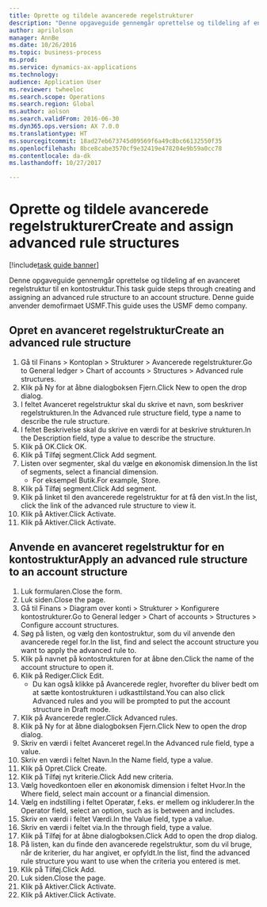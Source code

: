 ```yaml
--- 
title: Oprette og tildele avancerede regelstrukturer
description: "Denne opgaveguide gennemgår oprettelse og tildeling af en avanceret regelstruktur til en kontostruktur."
author: aprilolson
manager: AnnBe
ms.date: 10/26/2016
ms.topic: business-process
ms.prod: 
ms.service: dynamics-ax-applications
ms.technology: 
audience: Application User
ms.reviewer: twheeloc
ms.search.scope: Operations
ms.search.region: Global
ms.author: aolson
ms.search.validFrom: 2016-06-30
ms.dyn365.ops.version: AX 7.0.0
ms.translationtype: HT
ms.sourcegitcommit: 18ad27eb673745d09569f6a49c8bc66132550f35
ms.openlocfilehash: 8bce8cabe3570cf9e32419e478204e9b59a0cc78
ms.contentlocale: da-dk
ms.lasthandoff: 10/27/2017

---
```

# <a name="create-and-assign-advanced-rule-structures"></a><span data-ttu-id="c01bb-103">Oprette og tildele avancerede regelstrukturer</span><span class="sxs-lookup"><span data-stu-id="c01bb-103">Create and assign advanced rule structures</span></span>

[!include[task guide banner](../../includes/task-guide-banner.md)]

<span data-ttu-id="c01bb-104">Denne opgaveguide gennemgår oprettelse og tildeling af en avanceret regelstruktur til en kontostruktur.</span><span class="sxs-lookup"><span data-stu-id="c01bb-104">This task guide steps through creating and assigning an advanced rule structure to an account structure.</span></span> <span data-ttu-id="c01bb-105">Denne guide anvender demofirmaet USMF.</span><span class="sxs-lookup"><span data-stu-id="c01bb-105">This guide uses the USMF demo company.</span></span>


## <a name="create-an-advanced-rule-structure"></a><span data-ttu-id="c01bb-106">Opret en avanceret regelstruktur</span><span class="sxs-lookup"><span data-stu-id="c01bb-106">Create an advanced rule structure</span></span>
1. <span data-ttu-id="c01bb-107">Gå til Finans > Kontoplan > Strukturer > Avancerede regelstrukturer.</span><span class="sxs-lookup"><span data-stu-id="c01bb-107">Go to General ledger > Chart of accounts > Structures > Advanced rule structures.</span></span>
2. <span data-ttu-id="c01bb-108">Klik på Ny for at åbne dialogboksen Fjern.</span><span class="sxs-lookup"><span data-stu-id="c01bb-108">Click New to open the drop dialog.</span></span>
3. <span data-ttu-id="c01bb-109">I feltet Avanceret regelstruktur skal du skrive et navn, som beskriver regelstrukturen.</span><span class="sxs-lookup"><span data-stu-id="c01bb-109">In the Advanced rule structure field, type a name to describe the rule structure.</span></span>
4. <span data-ttu-id="c01bb-110">I feltet Beskrivelse skal du skrive en værdi for at beskrive strukturen.</span><span class="sxs-lookup"><span data-stu-id="c01bb-110">In the Description field, type a value to describe the structure.</span></span>
5. <span data-ttu-id="c01bb-111">Klik på OK.</span><span class="sxs-lookup"><span data-stu-id="c01bb-111">Click OK.</span></span>
6. <span data-ttu-id="c01bb-112">Klik på Tilføj segment.</span><span class="sxs-lookup"><span data-stu-id="c01bb-112">Click Add segment.</span></span>
7. <span data-ttu-id="c01bb-113">Listen over segmenter, skal du vælge en økonomisk dimension.</span><span class="sxs-lookup"><span data-stu-id="c01bb-113">In the list of segments, select a financial dimension.</span></span>
    * <span data-ttu-id="c01bb-114">For eksempel Butik.</span><span class="sxs-lookup"><span data-stu-id="c01bb-114">For example, Store.</span></span>  
8. <span data-ttu-id="c01bb-115">Klik på Tilføj segment.</span><span class="sxs-lookup"><span data-stu-id="c01bb-115">Click Add segment.</span></span>
9. <span data-ttu-id="c01bb-116">Klik på linket til den avancerede regelstruktur for at få den vist.</span><span class="sxs-lookup"><span data-stu-id="c01bb-116">In the list, click the link of the advanced rule structure to view it.</span></span>
10. <span data-ttu-id="c01bb-117">Klik på Aktiver.</span><span class="sxs-lookup"><span data-stu-id="c01bb-117">Click Activate.</span></span>
11. <span data-ttu-id="c01bb-118">Klik på Aktiver.</span><span class="sxs-lookup"><span data-stu-id="c01bb-118">Click Activate.</span></span>

## <a name="apply-an-advanced-rule-structure-to-an-account-structure"></a><span data-ttu-id="c01bb-119">Anvende en avanceret regelstruktur for en kontostruktur</span><span class="sxs-lookup"><span data-stu-id="c01bb-119">Apply an advanced rule structure to an account structure</span></span>
1. <span data-ttu-id="c01bb-120">Luk formularen.</span><span class="sxs-lookup"><span data-stu-id="c01bb-120">Close the form.</span></span>
2. <span data-ttu-id="c01bb-121">Luk siden.</span><span class="sxs-lookup"><span data-stu-id="c01bb-121">Close the page.</span></span>
3. <span data-ttu-id="c01bb-122">Gå til Finans > Diagram over konti > Strukturer > Konfigurere kontostrukturer.</span><span class="sxs-lookup"><span data-stu-id="c01bb-122">Go to General ledger > Chart of accounts > Structures > Configure account structures.</span></span>
4. <span data-ttu-id="c01bb-123">Søg på listen, og vælg den kontostruktur, som du vil anvende den avancerede regel for.</span><span class="sxs-lookup"><span data-stu-id="c01bb-123">In the list, find and select the account structure you want to apply the advanced rule to.</span></span>
5. <span data-ttu-id="c01bb-124">Klik på navnet på kontostrukturen for at åbne den.</span><span class="sxs-lookup"><span data-stu-id="c01bb-124">Click the name of the account structure to open it.</span></span>
6. <span data-ttu-id="c01bb-125">Klik på Rediger.</span><span class="sxs-lookup"><span data-stu-id="c01bb-125">Click Edit.</span></span>
    * <span data-ttu-id="c01bb-126">Du kan også klikke på Avancerede regler, hvorefter du bliver bedt om at sætte kontostrukturen i udkasttilstand.</span><span class="sxs-lookup"><span data-stu-id="c01bb-126">You can also click Advanced rules and you will be prompted to put the account structure in Draft mode.</span></span>  
7. <span data-ttu-id="c01bb-127">Klik på Avancerede regler.</span><span class="sxs-lookup"><span data-stu-id="c01bb-127">Click Advanced rules.</span></span>
8. <span data-ttu-id="c01bb-128">Klik på Ny for at åbne dialogboksen Fjern.</span><span class="sxs-lookup"><span data-stu-id="c01bb-128">Click New to open the drop dialog.</span></span>
9. <span data-ttu-id="c01bb-129">Skriv en værdi i feltet Avanceret regel.</span><span class="sxs-lookup"><span data-stu-id="c01bb-129">In the Advanced rule field, type a value.</span></span>
10. <span data-ttu-id="c01bb-130">Skriv en værdi i feltet Navn.</span><span class="sxs-lookup"><span data-stu-id="c01bb-130">In the Name field, type a value.</span></span>
11. <span data-ttu-id="c01bb-131">Klik på Opret.</span><span class="sxs-lookup"><span data-stu-id="c01bb-131">Click Create.</span></span>
12. <span data-ttu-id="c01bb-132">Klik på Tilføj nyt kriterie.</span><span class="sxs-lookup"><span data-stu-id="c01bb-132">Click Add new criteria.</span></span>
13. <span data-ttu-id="c01bb-133">Vælg hovedkontoen eller en økonomisk dimension i feltet Hvor.</span><span class="sxs-lookup"><span data-stu-id="c01bb-133">In the Where field, select main account or a financial dimension.</span></span>
14. <span data-ttu-id="c01bb-134">Vælg en indstilling i feltet Operatør, f.eks. er mellem og inkluderer.</span><span class="sxs-lookup"><span data-stu-id="c01bb-134">In the Operator field, select an option, such as is between and includes.</span></span>
15. <span data-ttu-id="c01bb-135">Skriv en værdi i feltet Værdi.</span><span class="sxs-lookup"><span data-stu-id="c01bb-135">In the Value field, type a value.</span></span>
16. <span data-ttu-id="c01bb-136">Skriv en værdi i feltet via.</span><span class="sxs-lookup"><span data-stu-id="c01bb-136">In the through field, type a value.</span></span>
17. <span data-ttu-id="c01bb-137">Klik på Tilføj for at åbne dialogboksen.</span><span class="sxs-lookup"><span data-stu-id="c01bb-137">Click Add to open the drop dialog.</span></span>
18. <span data-ttu-id="c01bb-138">På listen, kan du finde den avancerede regelstruktur, som du vil bruge, når de kriterier, du har angivet, er opfyldt.</span><span class="sxs-lookup"><span data-stu-id="c01bb-138">In the list, find the advanced rule structure you want to use when the criteria you entered is met.</span></span>
19. <span data-ttu-id="c01bb-139">Klik på Tilføj.</span><span class="sxs-lookup"><span data-stu-id="c01bb-139">Click Add.</span></span>
20. <span data-ttu-id="c01bb-140">Luk siden.</span><span class="sxs-lookup"><span data-stu-id="c01bb-140">Close the page.</span></span>
21. <span data-ttu-id="c01bb-141">Klik på Aktiver.</span><span class="sxs-lookup"><span data-stu-id="c01bb-141">Click Activate.</span></span>
22. <span data-ttu-id="c01bb-142">Klik på Aktiver.</span><span class="sxs-lookup"><span data-stu-id="c01bb-142">Click Activate.</span></span>


